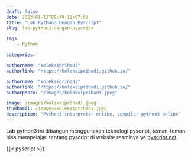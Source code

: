 ```yaml
---
draft: false
date: 2023-01-13T09:49:12+07:00
title: "Lab Python3 Dengan Pyscript"
slug: lab-python3-dengan-pyscript

tags:
    - Python

categories:

authorname: "koleksiprihadi"
authorlink: "https://koleksiprihadi.github.io/"

authorname: "koleksiprihadi"
authorlink: "https://koleksiprihadi.github.io/"
authorphoto: "/images/koleksiprihadi.jpeg"

image: /images/koleksiprihadi.jpeg
thumbnail: /images/koleksiprihadi.jpeg
description: "Python3 interpreter online, compiler python3 online"
---
```

Lab python3 ini dibangun menggunakan teknologi pyscript, teman-teman bisa mempelajari tentang pyscript di website resminya ya [pyscript.net](https://pyscript.net/)

{{< pyscript >}}